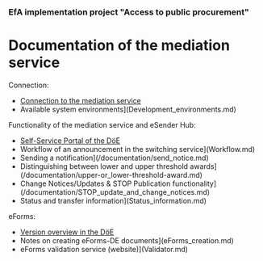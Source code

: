 ### EfA implementation project "Access to public procurement"
# Documentation of the mediation service
Connection:
  - [Connection to the mediation service](Connection_to_mediator.md)
  - Available system environments](Development_environments.md)

Functionality of the mediation service and eSender Hub:
- [Self-Service Portal of the DöE](SSP.md)
- Workflow of an announcement in the switching service](Workflow.md)
- Sending a notification](/documentation/send_notice.md)
- Distinguishing between lower and upper threshold awards](/documentation/upper-or_lower-threshold-award.md)
- Change Notices/Updates & STOP Publication functionality](/documentation/STOP_update_and_change_notices.md)
- Status and transfer information](Status_information.md)


eForms:
- [Version overview in the DöE](eForms_support.md)
- Notes on creating eForms-DE documents](eForms_creation.md)
- eForms validation service (website)](Validator.md)


<br><br>
